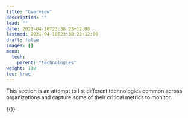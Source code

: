 ```yaml
---
title: "Overview"
description: ""
lead: ""
date: 2021-04-10T23:38:23+12:00
lastmod: 2021-04-10T23:38:23+12:00
draft: false
images: []
menu: 
  tech:
    parent: "technologies"
weight: 110
toc: true
---
```


This section is an attempt to list different technologies common across organizations and capture some of their critical metrics to monitor.

{{<alert text="NOTE: This section is a constant work in progress.">}}
